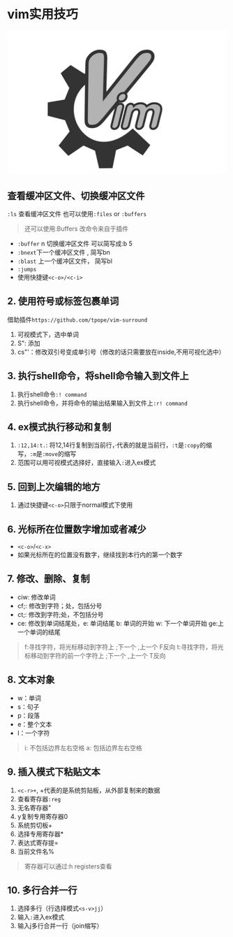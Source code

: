 # vim实用技巧

![](/assets/20190509131045.png)

## 查看缓冲区文件、切换缓冲区文件

`:ls` 查看缓冲区文件   也可以使用`:files` or `:buffers`

> 还可以使用:Buffers     改命令来自于插件

- `:buffer` n 切换缓冲区文件   可以简写成:b 5
- `:bnext`下一个缓冲区文件 , 简写bn
- `:blast` 上一个缓冲区文件， 简写bl
- `:jumps`
- 使用快捷键`<c-o>/<c-i>`


## 2. 使用符号或标签包裹单词

借助插件`https://github.com/tpope/vim-surround`

1. 可视模式下，选中单词 
2. S": 添加
3. cs"'：修改双引号变成单引号（修改的话只需要放在inside,不用可视化选中）


## 3. 执行shell命令，将shell命令输入到文件上

1. 执行shell命令`:! command`
2. 执行shell命令，并将命令的输出结果输入到文件上`:r! command`


## 4. ex模式执行移动和复制

1. `:12,14:t.`: 将12,14行复制到当前行，·代表的就是当前行，`:t`是`:copy`的缩写，`:m`是`:move`的缩写
2. 范围可以用可视模式选择好，直接输入`:`进入ex模式

## 5. 回到上次编辑的地方

1. 通过快捷键`<c-o>`只限于normal模式下使用


## 6. 光标所在位置数字增加或者减少

- `<c-o>`/`<c-x>`
- 如果光标所在的位置没有数字，继续找到本行内的第一个数字


## 7. 修改、删除、复制

- ciw: 修改单词
- cf;: 修改到字符；处，包括分号
- ct;: 修改到字符;处，不包括分号
- ce: 修改到单词结尾处，e: 单词结尾   b: 单词的开始 w: 下一个单词开始  ge:上一个单词的结尾


> f:寻找字符，将光标移动到字符上 ;下一个 ,上一个 F反向
> t:寻找字符，将光标移动到字符的前一个字符上 ;下一个 ,上一个 T反向


## 8. 文本对象

- w：单词
- s：句子
- p：段落
- e：整个文本
- l：一个字符

> i: 不包括边界左右空格
> a: 包括边界左右空格


## 9. 插入模式下粘贴文本

1. `<c-r>+`, +代表的是系统剪贴板，从外部复制来的数据
2. 查看寄存器`:reg`
3. 无名寄存器"
4. y复制专用寄存器0
5. 系统剪切板+
6. 选择专用寄存器*
7. 表达式寄存提=
8. 当前文件名%

> 寄存器可以通过:h registers查看


## 10. 多行合并一行

1. 选择多行（行选择模式`<s-v>jj`）
2. 输入`:`进入ex模式
3. 输入j多行合并一行（join缩写） 








